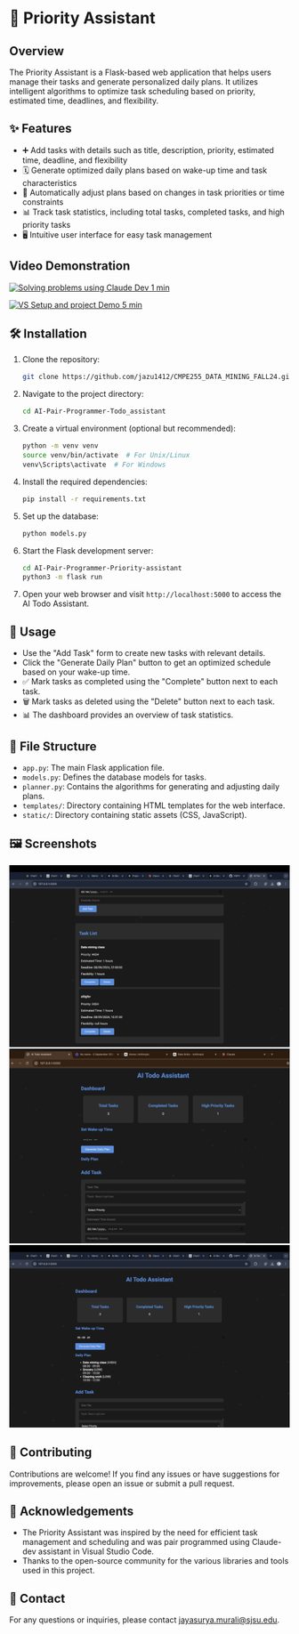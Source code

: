 
# 🧠  Priority Assistant

## Overview

The Priority Assistant is a Flask-based web application that helps users manage their tasks and generate personalized daily plans. It utilizes intelligent algorithms to optimize task scheduling based on priority, estimated time, deadlines, and flexibility.

## ✨ Features

- ➕ Add tasks with details such as title, description, priority, estimated time, deadline, and flexibility
- 🗓️ Generate optimized daily plans based on wake-up time and task characteristics
- 🔄 Automatically adjust plans based on changes in task priorities or time constraints
- 📊 Track task statistics, including total tasks, completed tasks, and high priority tasks
- 🖥️ Intuitive user interface for easy task management
  
## Video Demonstration
[![Solving problems using Claude Dev 1 min](https://img.youtube.com/vi/YOUR_VIDEO_ID/maxresdefault.jpg)](https://youtu.be/kKWhKBc0iWA)

[![VS Setup and project Demo 5 min](https://img.youtube.com/vi/YOUR_VIDEO_ID/maxresdefault.jpg)](https://youtu.be/IPZ3em44pNk) 


## 🛠️ Installation

1. Clone the repository:
   ```bash
   git clone https://github.com/jazu1412/CMPE255_DATA_MINING_FALL24.git
   ```

2. Navigate to the project directory:
   ```bash
   cd AI-Pair-Programmer-Todo_assistant
   ```

3. Create a virtual environment (optional but recommended):
   ```bash
   python -m venv venv
   source venv/bin/activate  # For Unix/Linux
   venv\Scripts\activate  # For Windows
   ```

4. Install the required dependencies:
   ```bash
   pip install -r requirements.txt
   ```

5. Set up the database:
   ```bash
   python models.py
   ```

6. Start the Flask development server:
   ```bash
   cd AI-Pair-Programmer-Priority-assistant
   python3 -m flask run
   ```

7. Open your web browser and visit `http://localhost:5000` to access the AI Todo Assistant.

## 🚀 Usage

- Use the "Add Task" form to create new tasks with relevant details.
- Click the "Generate Daily Plan" button to get an optimized schedule based on your wake-up time.
- ✅ Mark tasks as completed using the "Complete" button next to each task.
- 🗑️ Mark tasks as deleted using the "Delete" button next to each task.
- 📊 The dashboard provides an overview of task statistics.

## 📂 File Structure

- `app.py`: The main Flask application file.
- `models.py`: Defines the database models for tasks.
- `planner.py`: Contains the algorithms for generating and adjusting daily plans.
- `templates/`: Directory containing HTML templates for the web interface.
- `static/`: Directory containing static assets (CSS, JavaScript).

## 🖼️ Screenshots

![AI Priority Assistant Interface](AI-Pair-Programmer-Priority-assistant/app/static/images/img-1.png)
![AI Priority Assistant Interface](AI-Pair-Programmer-Priority-assistant/app/static/images/img-2.png)
![AI Priority Assistant Interface](AI-Pair-Programmer-Priority-assistant/app/static/images/img-3.png)

## 🤝 Contributing

Contributions are welcome! If you find any issues or have suggestions for improvements, please open an issue or submit a pull request.

## 🙏 Acknowledgements

- The Priority Assistant was inspired by the need for efficient task management and scheduling and was pair programmed using Claude-dev assistant in Visual Studio Code.
- Thanks to the open-source community for the various libraries and tools used in this project.

## 📧 Contact

For any questions or inquiries, please contact [jayasurya.murali@sjsu.edu](mailto:jayasurya.murali@sjsu.edu).
